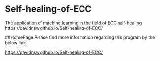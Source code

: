 # Self-healing-of-ECC
The application of machine learning in the field of ECC self-healing  https://davidnsw.github.io/Self-healing-of-ECC/

##HomePage
Please find more information regarding this program by the below link

https://davidnsw.github.io/Self-healing-of-ECC/
